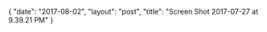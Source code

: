 {
   "date": "2017-08-02",
   "layout": "post",
   "title": "Screen Shot 2017-07-27 at 9.39.21 PM"
}


